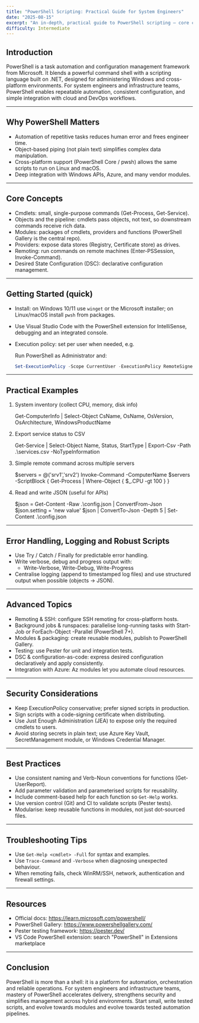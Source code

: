 ```yaml
---
title: "PowerShell Scripting: Practical Guide for System Engineers"
date: "2025-08-15"
excerpt: "An in-depth, practical guide to PowerShell scripting — core concepts, examples, security and best practice for system engineering and infrastructure management."
difficulty: Intermediate
---
```


## Introduction

PowerShell is a task automation and configuration management framework from Microsoft. It blends a powerful command shell with a scripting language built on .NET, designed for administering Windows and cross-platform environments. For system engineers and infrastructure teams, PowerShell enables repeatable automation, consistent configuration, and simple integration with cloud and DevOps workflows.

---

## Why PowerShell Matters

- Automation of repetitive tasks reduces human error and frees engineer time.  
- Object-based piping (not plain text) simplifies complex data manipulation.  
- Cross-platform support (PowerShell Core / pwsh) allows the same scripts to run on Linux and macOS.  
- Deep integration with Windows APIs, Azure, and many vendor modules.

---

## Core Concepts

- Cmdlets: small, single-purpose commands (Get-Process, Get-Service).  
- Objects and the pipeline: cmdlets pass objects, not text, so downstream commands receive rich data.  
- Modules: packages of cmdlets, providers and functions (PowerShell Gallery is the central repo).  
- Providers: expose data stores (Registry, Certificate store) as drives.  
- Remoting: run commands on remote machines (Enter-PSSession, Invoke-Command).  
- Desired State Configuration (DSC): declarative configuration management.

---

## Getting Started (quick)

- Install: on Windows 10/11 use `winget` or the Microsoft installer; on Linux/macOS install `pwsh` from packages.  
- Use Visual Studio Code with the PowerShell extension for IntelliSense, debugging and an integrated console.  
- Execution policy: set per user when needed, e.g.
  
  Run PowerShell as Administrator and:
  
  ```powershell
  Set-ExecutionPolicy -Scope CurrentUser -ExecutionPolicy RemoteSigned
  ```

---

## Practical Examples

1) System inventory (collect CPU, memory, disk info)
    
    Get-ComputerInfo |
      Select-Object CsName, OsName, OsVersion, OsArchitecture, WindowsProductName
    
2) Export service status to CSV
    
    Get-Service |
      Select-Object Name, Status, StartType |
      Export-Csv -Path .\services.csv -NoTypeInformation
    
3) Simple remote command across multiple servers
    
    $servers = @('srv1','srv2')
    Invoke-Command -ComputerName $servers -ScriptBlock { Get-Process | Where-Object { $_.CPU -gt 100 } }
    
4) Read and write JSON (useful for APIs)
    
    $json = Get-Content -Raw .\config.json | ConvertFrom-Json
    $json.setting = 'new value'
    $json | ConvertTo-Json -Depth 5 | Set-Content .\config.json

---

## Error Handling, Logging and Robust Scripts

- Use Try / Catch / Finally for predictable error handling.
- Write verbose, debug and progress output with:
    - Write-Verbose, Write-Debug, Write-Progress
- Centralise logging (append to timestamped log files) and use structured output when possible (objects -> JSON).

---

## Advanced Topics

- Remoting & SSH: configure SSH remoting for cross-platform hosts.  
- Background jobs & runspaces: parallelise long-running tasks with Start-Job or ForEach-Object -Parallel (PowerShell 7+).  
- Modules & packaging: create reusable modules, publish to PowerShell Gallery.  
- Testing: use Pester for unit and integration tests.  
- DSC & configuration-as-code: express desired configuration declaratively and apply consistently.  
- Integration with Azure: Az modules let you automate cloud resources.

---

## Security Considerations

- Keep ExecutionPolicy conservative; prefer signed scripts in production.  
- Sign scripts with a code-signing certificate when distributing.  
- Use Just Enough Administration (JEA) to expose only the required cmdlets to users.  
- Avoid storing secrets in plain text; use Azure Key Vault, SecretManagement module, or Windows Credential Manager.

---

## Best Practices

- Use consistent naming and Verb-Noun conventions for functions (Get-UserReport).  
- Add parameter validation and parameterised scripts for reusability.  
- Include comment-based help for each function so `Get-Help` works.  
- Use version control (Git) and CI to validate scripts (Pester tests).  
- Modularise: keep reusable functions in modules, not just dot-sourced files.

---

## Troubleshooting Tips

- Use `Get-Help <cmdlet> -Full` for syntax and examples.  
- Use `Trace-Command` and `-Verbose` when diagnosing unexpected behaviour.  
- When remoting fails, check WinRM/SSH, network, authentication and firewall settings.

---

## Resources

- Official docs: https://learn.microsoft.com/powershell/  
- PowerShell Gallery: https://www.powershellgallery.com/  
- Pester testing framework: https://pester.dev/  
- VS Code PowerShell extension: search "PowerShell" in Extensions marketplace

---

## Conclusion

PowerShell is more than a shell: it is a platform for automation, orchestration and reliable operations. For system engineers and infrastructure teams, mastery of PowerShell accelerates delivery, strengthens security and simplifies management across hybrid environments. Start small, write tested scripts, and evolve towards modules and evolve towards tested automation pipelines.